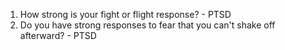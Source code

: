 1. How strong is your fight or flight response? - PTSD
2. Do you have strong responses to fear that you can't shake off afterward? - PTSD
